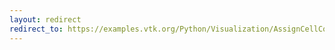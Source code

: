 ```yaml
---
layout: redirect
redirect_to: https://examples.vtk.org/Python/Visualization/AssignCellColorsFromLUT/
---
```


